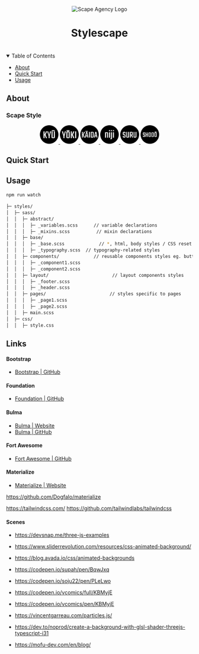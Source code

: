 <p align="center">
    <img src="https://scape-agency.github.io/.assets/image/logo/scape_agency-logo_dark.jpg" width="20%" height="20%" alt="Scape Agency Logo">
</p>
<h1 align='center' style='border-bottom: none;'>Stylescape</h1>


<br/>
<details open="open">
<summary>Table of Contents</summary>

- [About](#about)
- [Quick Start](#quick-start)
- [Usage](#usage)

</details>





## About

### Scape Style

<p align="center">
    <a href="https://github.com/scape-agency/kyu">
        <img src=".github/images/logo_kyu.png" width="10%" height="10%" alt="Kyū Logo">
    </a>
    <a href="https://github.com/scape-agency/yoki">
        <img src=".github/images/logo_yoki.png" width="10%" height="10%" alt="Yōki Logo">
    </a>
    <a href="https://github.com/scape-agency/kaida">
        <img src=".github/images/logo_kaida.png" width="10%" height="10%" alt="Kaidā Logo">
    </a>
    <a href="https://github.com/scape-agency/niji">
        <img src=".github/images/logo_niji.png" width="10%" height="10%" alt="Niji Logo">
    </a>
    <a href="https://github.com/scape-agency/suru">
        <img src=".github/images/logo_suru.png" width="10%" height="10%" alt="Suru Logo">
    </a>
    <a href="https://github.com/scape-agency/shodo">
        <img src=".github/images/logo_shodo.png" width="10%" height="10%" alt="Shodō Logo">
    </a>
</p>

## Quick Start



## Usage


```sh
npm run watch
```



```sh
├─ styles/
│  ├─ sass/
│  │  ├─ abstract/
│  │  │  ├─ _variables.scss      // variable declarations
│  │  │  ├─ _mixins.scss          // mixin declarations
│  │  ├─ base/
│  │  │  ├─ _base.scss             // *, html, body styles / CSS reset
│  │  │  ├─ _typography.scss  // typography-related styles
│  │  ├─ components/             // reusable components styles eg. buttons
│  │  │  ├─ _component1.scss
│  │  │  ├─ _component2.scss
│  │  ├─ layout/                        // layout components styles
│  │  │  ├─ _footer.scss
│  │  │  ├─ _header.scss
│  │  ├─ pages/                        // styles specific to pages 
│  │  │  ├─ _page1.scss
│  │  │  ├─ _page2.scss
│  │  ├─ main.scss
│  ├─ css/
│  │  ├─ style.css
```


## Links


#### Bootstrap

- [Bootstrap | GitHub](https://github.com/twbs/bootstrap)

#### Foundation

- [Foundation | GitHub](https://github.com/foundation/foundation-sites)

#### Bulma

- [Bulma | Website](https://bulma.io/)
- [Bulma | GitHub](https://github.com/jgthms/bulma)


#### Fort Awesome

- [Fort Awesome | GitHub](https://github.com/FortAwesome/Font-Awesome)


#### Materialize

- [Materialize | Website](https://materializecss.com/)


https://github.com/Dogfalo/materialize





https://tailwindcss.com/
https://github.com/tailwindlabs/tailwindcss





#### Scenes

- https://devsnap.me/three-js-examples
- https://www.sliderrevolution.com/resources/css-animated-background/
- https://blog.avada.io/css/animated-backgrounds

- https://codepen.io/supah/pen/BqwJxq
- https://codepen.io/soju22/pen/PLeLwo

- https://codepen.io/vcomics/full/KBMyjE
- https://codepen.io/vcomics/pen/KBMyjE
- https://vincentgarreau.com/particles.js/

- https://dev.to/noprod/create-a-background-with-glsl-shader-threejs-typescript-i31
- https://mofu-dev.com/en/blog/